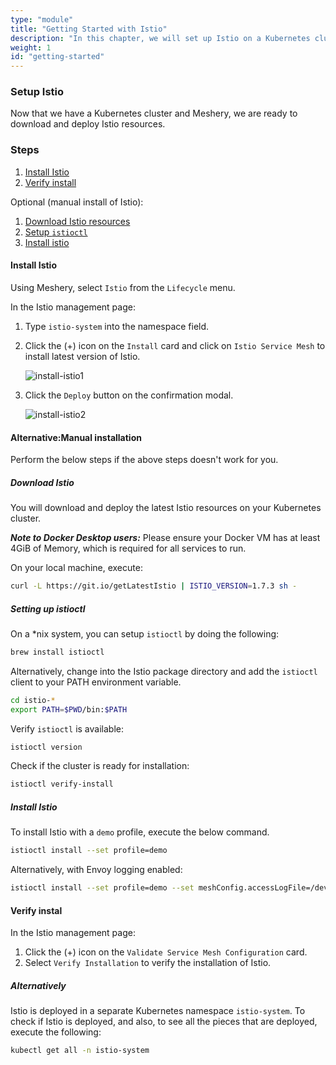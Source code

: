 ```yaml
---
type: "module"
title: "Getting Started with Istio"
description: "In this chapter, we will set up Istio on a Kubernetes cluster and prepare the environment for deploying applications with service mesh capabilities."
weight: 1
id: "getting-started"
---
```



### Setup Istio

Now that we have a Kubernetes cluster and Meshery, we are ready to download and deploy Istio resources.

### Steps

1. [Install Istio](#1)
1. [Verify install](#2)

Optional (manual install of Istio):

1. [Download Istio resources](#1.1)
1. [Setup `istioctl`](#1.2)
1. [Install istio](#1.3)

#### Install Istio

Using Meshery, select `Istio` from the `Lifecycle` menu.

In the Istio management page:

1. Type `istio-system` into the namespace field.
2. Click the (+) icon on the `Install` card and click on `Istio Service Mesh` to install latest version of Istio.

   ![install-istio1](install-istio1.webp)

3. Click the `Deploy` button on the confirmation modal.

   ![install-istio2](install-istio2.webp)

#### Alternative:Manual installation

Perform the below steps if the above steps doesn't work for you.

##### Download Istio

You will download and deploy the latest Istio resources on your Kubernetes cluster.

**_Note to Docker Desktop users:_** Please ensure your Docker VM has at least 4GiB of Memory, which is required for all services to run.

On your local machine, execute:

```sh
curl -L https://git.io/getLatestIstio | ISTIO_VERSION=1.7.3 sh -
```

##### Setting up istioctl

On a \*nix system, you can setup `istioctl` by doing the following:

```sh
brew install istioctl
```

Alternatively, change into the Istio package directory and add the `istioctl` client to your PATH environment variable.

```sh
cd istio-*
export PATH=$PWD/bin:$PATH
```

Verify `istioctl` is available:

```sh
istioctl version
```

Check if the cluster is ready for installation:

```sh
istioctl verify-install
```

##### Install Istio

To install Istio with a `demo` profile, execute the below command.

```sh
istioctl install --set profile=demo
```

Alternatively, with Envoy logging enabled:

```sh
istioctl install --set profile=demo --set meshConfig.accessLogFile=/dev/stdout
```

#### Verify instal

In the Istio management page:

1. Click the (+) icon on the `Validate Service Mesh Configuration` card.
1. Select `Verify Installation` to verify the installation of Istio.

##### Alternatively

Istio is deployed in a separate Kubernetes namespace `istio-system`. To check if Istio is deployed, and also, to see all the pieces that are deployed, execute the following:

```sh
kubectl get all -n istio-system
```
